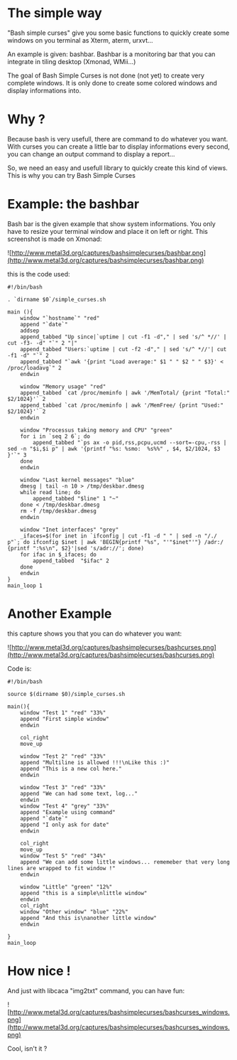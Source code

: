 # The simple way #
"Bash simple curses" give you some basic functions to quickly create some windows on you terminal as Xterm, aterm, urxvt...

An example is given: bashbar. Bashbar is a monitoring bar that you can integrate in tiling desktop (Xmonad, WMii...)

The goal of Bash Simple Curses is not done (not yet) to create very complete windows. It is only done to create some colored windows and display informations into.

# Why ? #

Because bash is very usefull, there are command to do whatever you want. With curses you can create a little bar to display informations every second, you can change an output command to display a report...

So, we need an easy and usefull library to quickly create this kind of views. This is why you can try Bash Simple Curses

# Example: the bashbar #
Bash bar is the given example that show system informations. You only have to resize your terminal window and place it on left or right. This screenshot is made on Xmonad:

![http://www.metal3d.org/captures/bashsimplecurses/bashbar.png](http://www.metal3d.org/captures/bashsimplecurses/bashbar.png)

this is the code used:

```
#!/bin/bash

. `dirname $0`/simple_curses.sh

main (){
    window "`hostname`" "red"
    append "`date`"
    addsep
    append_tabbed "Up since|`uptime | cut -f1 -d"," | sed 's/^ *//' | cut -f3- -d" "`" 2 "|"
    append_tabbed "Users:`uptime | cut -f2 -d"," | sed 's/^ *//'| cut -f1 -d" "`" 2
    append_tabbed "`awk '{print "Load average:" $1 " " $2 " " $3}' < /proc/loadavg`" 2
    endwin 
    
    window "Memory usage" "red"
    append_tabbed `cat /proc/meminfo | awk '/MemTotal/ {print "Total:" $2/1024}'` 2
    append_tabbed `cat /proc/meminfo | awk '/MemFree/ {print "Used:" $2/1024}'` 2
    endwin

    window "Processus taking memory and CPU" "green"
    for i in `seq 2 6`; do
        append_tabbed "`ps ax -o pid,rss,pcpu,ucmd --sort=-cpu,-rss | sed -n "$i,$i p" | awk '{printf "%s: %smo:  %s%%" , $4, $2/1024, $3 }'`" 3
    done
    endwin

    window "Last kernel messages" "blue"
    dmesg | tail -n 10 > /tmp/deskbar.dmesg
    while read line; do
        append_tabbed "$line" 1 "~"
    done < /tmp/deskbar.dmesg
    rm -f /tmp/deskbar.dmesg
    endwin

    window "Inet interfaces" "grey"
    _ifaces=$(for inet in `ifconfig | cut -f1 -d " " | sed -n "/./ p"`; do ifconfig $inet | awk 'BEGIN{printf "%s", "'"$inet"'"} /adr:/ {printf ":%s\n", $2}'|sed 's/adr://'; done)
    for ifac in $_ifaces; do
        append_tabbed  "$ifac" 2
    done
    endwin
}
main_loop 1
```

# Another Example #

this capture shows you that you can do whatever you want:

![http://www.metal3d.org/captures/bashsimplecurses/bashcurses.png](http://www.metal3d.org/captures/bashsimplecurses/bashcurses.png)

Code is:
```
#!/bin/bash

source $(dirname $0)/simple_curses.sh

main(){
    window "Test 1" "red" "33%"
    append "First simple window"
    endwin

    col_right 
    move_up

    window "Test 2" "red" "33%"
    append "Multiline is allowed !!!\nLike this :)"
    append "This is a new col here."
    endwin

    window "Test 3" "red" "33%"
    append "We can had some text, log..."
    endwin
    window "Test 4" "grey" "33%"
    append "Example using command"
    append "`date`"
    append "I only ask for date"
    endwin
    
    col_right 
    move_up
    window "Test 5" "red" "34%"
    append "We can add some little windows... rememeber that very long lines are wrapped to fit window !"
    endwin

    window "Little" "green" "12%"
    append "this is a simple\nlittle window"
    endwin
    col_right
    window "Other window" "blue" "22%"
    append "And this is\nanother little window"
    endwin

}
main_loop
```

# How nice ! #

And just with libcaca "img2txt" command, you can have fun:

![http://www.metal3d.org/captures/bashsimplecurses/bashcurses_windows.png](http://www.metal3d.org/captures/bashsimplecurses/bashcurses_windows.png)

Cool, isn't it ?
